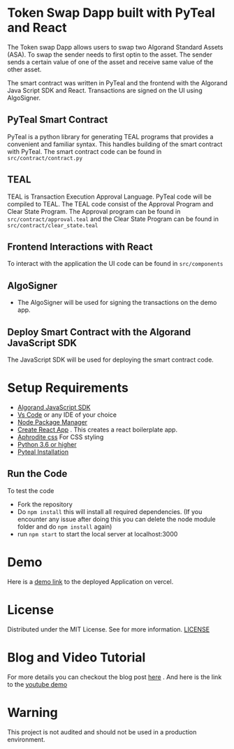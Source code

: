# Token Swap Dapp built with PyTeal and React
The Token swap Dapp allows users to swap two Algorand Standard Assets (ASA). To swap the sender needs to first optin to the asset. The sender sends a certain value of one of the asset and receive same value of the other asset.

The smart contract was written in PyTeal and the frontend with the Algorand Java Script SDK and React. Transactions are signed on the UI using AlgoSigner.

## PyTeal Smart Contract
PyTeal is a python library for generating TEAL programs that provides a convenient and familiar syntax.
This handles building of the smart contract with PyTeal. The smart contract code can be found in `src/contract/contract.py`

## TEAL
TEAL is Transaction Execution Approval Language. PyTeal code will be compiled to TEAL. The TEAL code consist of the Approval Program and Clear State Program.
The Approval program can be found in `src/contract/approval.teal` and the Clear State Program can be found in `src/contract/clear_state.teal`

## Frontend Interactions with React
To interact with the application the UI code can be found in `src/components`

## AlgoSigner
- The AlgoSigner will be used for signing the transactions on the demo app.

## Deploy Smart Contract with the Algorand JavaScript SDK
The JavaScript SDK will be used for deploying the smart contract code.

# Setup Requirements
- [Algorand JavaScript SDK](https://github.com/algorand/js-algorand-sdk)
- [Vs Code](https://code.visualstudio.com/) or any IDE of your choice
- [Node Package Manager](https://nodejs.org/download/)
- [Create React App](https://github.com/facebook/create-react-app) . This creates a react boilerplate app.
- [Aphrodite css](https://github.com/Khan/aphrodite) For CSS styling
- [Python 3.6 or higher](https://www.python.org/downloads/)
- [Pyteal Installation](https://pyteal.readthedocs.io/en/stable/installation.html)

## Run the Code
To test the code 
- Fork the repository 
- Do `npm install` this will install all required dependencies. (If you encounter any issue after doing this you can delete the node module folder and do `npm install` again)
- run `npm start` to start the local server at localhost:3000

# Demo


Here is a [demo link]() to the deployed Application on vercel.

# License
Distributed under the MIT License. See for more information. [LICENSE](https://github.com/gconnect/pyeal-token-swap/blob/master/LICENSE)

# Blog and Video Tutorial
For more details you can checkout the blog post [here](https://developer.algorand.org/tutorials/swap-dapp-built-with-pyteal-and-react/) . And here is the link to the [youtube demo]()

# Warning
This project is not audited and should not be used in a production environment.
